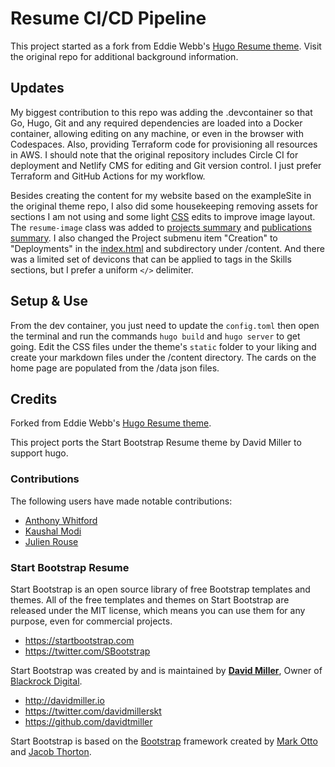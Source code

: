 # Resume CI/CD Pipeline

This project started as a fork from Eddie Webb's [Hugo Resume theme](https://github.com/eddiewebb/hugo-resume). Visit the original repo for additional background information.

## Updates

My biggest contribution to this repo was adding the .devcontainer so that Go, Hugo, Git and any required dependencies are loaded into a Docker container, allowing editing on any machine, or even in the browser with Codespaces. Also, providing Terraform code for provisioning all resources in AWS. I should note that the original repository includes Circle CI for deployment and Netlify CMS for editing and Git version control. I just prefer Terraform and GitHub Actions for my workflow.

Besides creating the content for my website based on the exampleSite in the original theme repo, I also did some housekeeping removing assets for sections I am not using and some light [CSS](themes/hugo-resume/static/css/resume.css) edits to improve image layout. The `resume-image` class was added to [projects summary](themes/hugo-resume/layouts/partials/projectsSummary.html) and [publications summary](themes/hugo-resume/layouts/partials/publicationsSummary.html). I also changed the Project submenu item "Creation" to "Deployments" in the [index.html](themes/hugo-resume/layouts/index.html) and subdirectory under /content. And there was a limited set of devicons that can be applied to tags in the Skills sections, but I prefer a uniform `</>` delimiter.

## Setup & Use

From the dev container, you just need to update the `config.toml` then open the terminal and run the commands `hugo build` and `hugo server` to get going. Edit the CSS files under the theme's `static` folder to your liking and create your markdown files under the /content directory. The cards on the home page are populated from the /data json files.

## Credits

Forked from Eddie Webb's [Hugo Resume theme](https://github.com/eddiewebb/hugo-resume).

This project ports the Start Bootstrap Resume theme by David Miller to support hugo.

### Contributions
The following users have made notable contributions:
- [Anthony Whitford](https://github.com/awhitford)
- [Kaushal Modi](https://github.com/kaushalmodi)
- [Julien Rouse](https://github.com/JulienRouse)

### Start Bootstrap Resume

Start Bootstrap is an open source library of free Bootstrap templates and themes. All of the free templates and themes on Start Bootstrap are released under the MIT license, which means you can use them for any purpose, even for commercial projects.

* https://startbootstrap.com
* https://twitter.com/SBootstrap

Start Bootstrap was created by and is maintained by **[David Miller](http://davidmiller.io/)**, Owner of [Blackrock Digital](http://blackrockdigital.io/).

* http://davidmiller.io
* https://twitter.com/davidmillerskt
* https://github.com/davidtmiller

Start Bootstrap is based on the [Bootstrap](http://getbootstrap.com/) framework created by [Mark Otto](https://twitter.com/mdo) and [Jacob Thorton](https://twitter.com/fat).

